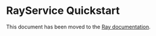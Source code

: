 # RayService Quickstart

This document has been moved to the [Ray documentation](https://docs.ray.io/en/master/cluster/kubernetes/getting-started/rayservice-quick-start.html).
